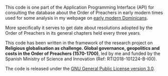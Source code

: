 This code is one part of the Application Programming Interface (API) for
consulting the database about the Order of Preachers in early modern
times used for some analysis in my webpage on [early modern
Dominicans](https://dominicans.georeligion.org). 

More specifically it serves to get date about resolutions adopted by the
Order of Preachers in its general chapters held every three years. 

This code has been written in the framework of the research project on
**Religious globalisation as challenge. Global governance, geopolitics
and costs in the Order of Preachers (1570-1700)**, led by me and funded
by the Spanish Ministry of Science and Innovation (Ref:
RTI2018-101224-B-I00).

The code is released under the [GNU General Public License version
3.0](https://www.gnu.org/licenses/gpl-3.0.html). 

